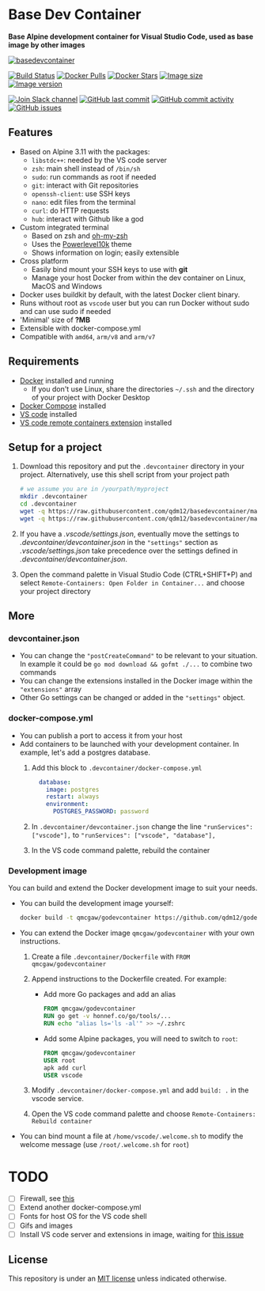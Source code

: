 # Base Dev Container

**Base Alpine development container for Visual Studio Code, used as base image by other images**

[![basedevcontainer](https://github.com/qdm12/basedevcontainer/raw/master/title.png)](https://hub.docker.com/r/qmcgaw/basedevcontainer)

[![Build Status](https://travis-ci.org/qdm12/basedevcontainer.svg?branch=master)](https://travis-ci.org/qdm12/basedevcontainer)
[![Docker Pulls](https://img.shields.io/docker/pulls/qmcgaw/basedevcontainer.svg)](https://hub.docker.com/r/qmcgaw/basedevcontainer)
[![Docker Stars](https://img.shields.io/docker/stars/qmcgaw/basedevcontainer.svg)](https://hub.docker.com/r/qmcgaw/basedevcontainer)
[![Image size](https://images.microbadger.com/badges/image/qmcgaw/basedevcontainer.svg)](https://microbadger.com/images/qmcgaw/basedevcontainer)
[![Image version](https://images.microbadger.com/badges/version/qmcgaw/basedevcontainer.svg)](https://microbadger.com/images/qmcgaw/basedevcontainer)

[![Join Slack channel](https://img.shields.io/badge/slack-@qdm12-yellow.svg?logo=slack)](https://join.slack.com/t/qdm12/shared_invite/enQtOTE0NjcxNTM1ODc5LTYyZmVlOTM3MGI4ZWU0YmJkMjUxNmQ4ODQ2OTAwYzMxMTlhY2Q1MWQyOWUyNjc2ODliNjFjMDUxNWNmNzk5MDk)
[![GitHub last commit](https://img.shields.io/github/last-commit/qdm12/basedevcontainer.svg)](https://github.com/qdm12/basedevcontainer/issues)
[![GitHub commit activity](https://img.shields.io/github/commit-activity/y/qdm12/basedevcontainer.svg)](https://github.com/qdm12/basedevcontainer/issues)
[![GitHub issues](https://img.shields.io/github/issues/qdm12/basedevcontainer.svg)](https://github.com/qdm12/basedevcontainer/issues)

## Features

- Based on Alpine 3.11 with the packages:
    - `libstdc++`: needed by the VS code server
    - `zsh`: main shell instead of `/bin/sh`
    - `sudo`: run commands as root if needed
    - `git`: interact with Git repositories
    - `openssh-client`: use SSH keys
    - `nano`: edit files from the terminal
    - `curl`: do HTTP requests
    - `hub`: interact with Github like a god
- Custom integrated terminal
    - Based on zsh and [oh-my-zsh](https://github.com/robbyrussell/oh-my-zsh)
    - Uses the [Powerlevel10k](https://github.com/romkatv/powerlevel10k) theme
    - Shows information on login; easily extensible
- Cross platform
    - Easily bind mount your SSH keys to use with **git**
    - Manage your host Docker from within the dev container on Linux, MacOS and Windows
- Docker uses buildkit by default, with the latest Docker client binary.
- Runs without root as `vscode` user but you can run Docker without sudo and can use sudo if needed
- 'Minimal' size of **?MB**
- Extensible with docker-compose.yml
- Compatible with `amd64`, `arm/v8` and `arm/v7`

## Requirements

- [Docker](https://www.docker.com/products/docker-desktop) installed and running
    - If you don't use Linux, share the directories `~/.ssh` and the directory of your project with Docker Desktop
- [Docker Compose](https://docs.docker.com/compose/install/) installed
- [VS code](https://code.visualstudio.com/download) installed
- [VS code remote containers extension](https://marketplace.visualstudio.com/items?itemName=ms-vscode-remote.remote-containers) installed

## Setup for a project

1. Download this repository and put the `.devcontainer` directory in your project.
   Alternatively, use this shell script from your project path

    ```sh
    # we assume you are in /yourpath/myproject
    mkdir .devcontainer
    cd .devcontainer
    wget -q https://raw.githubusercontent.com/qdm12/basedevcontainer/master/.devcontainer/devcontainer.json
    wget -q https://raw.githubusercontent.com/qdm12/basedevcontainer/master/.devcontainer/docker-compose.yml
    ```

1. If you have a *.vscode/settings.json*, eventually move the settings to *.devcontainer/devcontainer.json* in the `"settings"` section as *.vscode/settings.json* take precedence over the settings defined in *.devcontainer/devcontainer.json*.
1. Open the command palette in Visual Studio Code (CTRL+SHIFT+P) and select `Remote-Containers: Open Folder in Container...` and choose your project directory

## More

### devcontainer.json

- You can change the `"postCreateCommand"` to be relevant to your situation. In example it could be `go mod download && gofmt ./...` to combine two commands
- You can change the extensions installed in the Docker image within the `"extensions"` array
- Other Go settings can be changed or added in the `"settings"` object.

### docker-compose.yml

- You can publish a port to access it from your host
- Add containers to be launched with your development container. In example, let's add a postgres database.
    1. Add this block to `.devcontainer/docker-compose.yml`

        ```yml
          database:
            image: postgres
            restart: always
            environment:
              POSTGRES_PASSWORD: password
        ```

    1. In `.devcontainer/devcontainer.json` change the line `"runServices": ["vscode"],` to `"runServices": ["vscode", "database"],`
    1. In the VS code command palette, rebuild the container

### Development image

You can build and extend the Docker development image to suit your needs.

- You can build the development image yourself:

    ```sh
    docker build -t qmcgaw/godevcontainer https://github.com/qdm12/godevcontainer.git
    ```

- You can extend the Docker image `qmcgaw/godevcontainer` with your own instructions.

    1. Create a file `.devcontainer/Dockerfile` with `FROM qmcgaw/godevcontainer`
    1. Append instructions to the Dockerfile created. For example:
        - Add more Go packages and add an alias

            ```Dockerfile
            FROM qmcgaw/godevcontainer
            RUN go get -v honnef.co/go/tools/...
            RUN echo "alias ls='ls -al'" >> ~/.zshrc
            ```

        - Add some Alpine packages, you will need to switch to `root`:

            ```Dockerfile
            FROM qmcgaw/godevcontainer
            USER root
            apk add curl
            USER vscode
            ```

    1. Modify `.devcontainer/docker-compose.yml` and add `build: .` in the vscode service.
    1. Open the VS code command palette and choose `Remote-Containers: Rebuild container`

- You can bind mount a file at `/home/vscode/.welcome.sh` to modify the welcome message (use `/root/.welcome.sh` for `root`)

# TODO

- [ ] Firewall, see [this](https://code.visualstudio.com/docs/remote/containers#_what-are-the-connectivity-requirements-for-the-vs-code-server-when-it-is-running-in-a-container)
- [ ] Extend another docker-compose.yml
- [ ] Fonts for host OS for the VS code shell
- [ ] Gifs and images
- [ ] Install VS code server and extensions in image, waiting for [this issue](https://github.com/microsoft/vscode-remote-release/issues/1718)

## License

This repository is under an [MIT license](https://github.com/qdm12/basedevcontainer/master/LICENSE) unless indicated otherwise.
